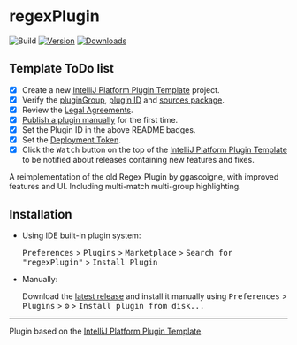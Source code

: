 # regexPlugin

![Build](https://github.com/marsonge/regexPlugin/workflows/Build/badge.svg)
[![Version](https://img.shields.io/jetbrains/plugin/v/21533-regex-helper.svg)](https://plugins.jetbrains.com/plugin/21533-regexpluginv2)
[![Downloads](https://img.shields.io/jetbrains/plugin/d/21533-regex-helper.svg)](https://plugins.jetbrains.com/plugin/21533-regexpluginv2)

## Template ToDo list
- [x] Create a new [IntelliJ Platform Plugin Template][template] project.
- [x] Verify the [pluginGroup](/gradle.properties), [plugin ID](/src/main/resources/META-INF/plugin.xml) and [sources package](/src/main/kotlin).
- [x] Review the [Legal Agreements](https://plugins.jetbrains.com/docs/marketplace/legal-agreements.html).
- [x] [Publish a plugin manually](https://www.jetbrains.org/intellij/sdk/docs/basics/getting_started/publishing_plugin.html) for the first time.
- [x] Set the Plugin ID in the above README badges.
- [x] Set the [Deployment Token](https://plugins.jetbrains.com/docs/marketplace/plugin-upload.html).
- [x] Click the <kbd>Watch</kbd> button on the top of the [IntelliJ Platform Plugin Template][template] to be notified about releases containing new features and fixes.

<!-- Plugin description -->
A reimplementation of the old Regex Plugin by ggascoigne, with improved features and UI. Including multi-match multi-group highlighting.
<!-- Plugin description end -->

## Installation

- Using IDE built-in plugin system:
  
  <kbd>Preferences</kbd> > <kbd>Plugins</kbd> > <kbd>Marketplace</kbd> > <kbd>Search for "regexPlugin"</kbd> >
  <kbd>Install Plugin</kbd>
  
- Manually:

  Download the [latest release](https://github.com/ggascoigne/regexPlugin/releases/latest) and install it manually using
  <kbd>Preferences</kbd> > <kbd>Plugins</kbd> > <kbd>⚙️</kbd> > <kbd>Install plugin from disk...</kbd>


---
Plugin based on the [IntelliJ Platform Plugin Template][template].

[template]: https://github.com/JetBrains/intellij-platform-plugin-template
